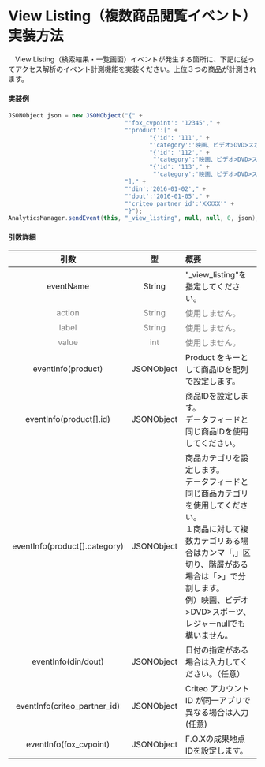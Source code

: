 #	View Listing（複数商品閲覧イベント）実装方法

　View Listing（検索結果・一覧画面）イベントが発生する箇所に、下記に従ってアクセス解析のイベント計測機能を実装ください。上位３つの商品が計測されます。

#### 実装例

```java
JSONObject json = new JSONObject("{" +
                                 "'fox_cvpoint': '12345'," +
                                 "'product':[" +
                                        "{'id': '111'," +
                                        "'category':'映画、ビデオ>DVD>スポーツ、レジャー'}," +
                                        "{'id': '112'," +
                                         "'category':'映画、ビデオ>DVD>スポーツ、レジャー'}," +
                                        "{'id': '113'," +
                                         "'category':'映画、ビデオ>DVD>スポーツ、レジャー'}" +
                                 "]," +
                                 "'din':'2016-01-02'," +
                                 "'dout':'2016-01-05'," +
                                 "'criteo_partner_id':'XXXXX'" +
                                 "}");
AnalyticsManager.sendEvent(this, "_view_listing", null, null, 0, json);
```

#### 引数詳細

| 引数 | 型 | 概要 |
|:----------:|:-----------:|:------------|
|eventName|String|"\_view\_listing"を指定してください。|
|<span style="color:grey">action|<span style="color:grey">String|<span style="color:grey">使用しません。|
|<span style="color:grey">label|<span style="color:grey">String|<span style="color:grey">使用しません。|
|<span style="color:grey">value|<span style="color:grey">int|<span style="color:grey">使用しません。|
|eventInfo(product)|JSONObject|Product をキーとして商品IDを配列で設定します。
|eventInfo(product[].id)|JSONObject|商品IDを設定します。<br>データフィードと同じ商品IDを使⽤してください。|
|eventInfo(product[].category)|JSONObject|商品カテゴリを設定します。<br>データフィードと同じ商品カテゴリを使用してください。<br>１商品に対して複数カテゴリある場合はカンマ「,」区切り、階層がある場合は「>」で分割します。<br>例）映画、ビデオ>DVD>スポーツ、レジャーnullでも構いません。|
|eventInfo(din/dout)|JSONObject|⽇付の指定がある場合は⼊⼒してください。（任意）|
|eventInfo(criteo_partner_id)|JSONObject|Criteo アカウントID が同⼀アプリで異なる場合は⼊⼒(任意)|
|eventInfo(fox_cvpoint)|JSONObject|F.O.Xの成果地点IDを設定します。|
